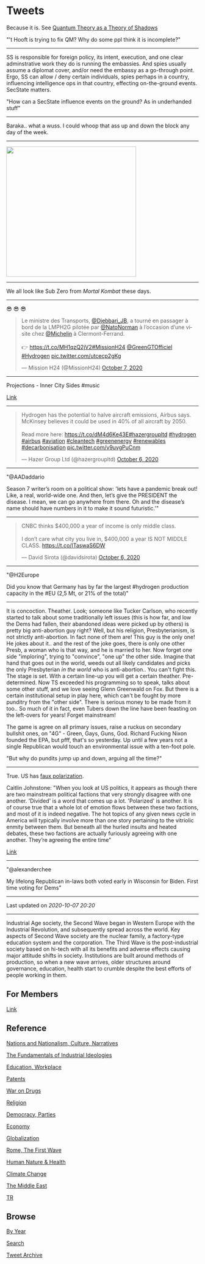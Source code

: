 # Tweets

Because it is. See [Quantum Theory as a Theory of Shadows](2019/08/qm-theory-of-shadows.md)

"'t Hooft is trying to fix QM? Why do some ppl think it is incomplete?"

---

SS is responsible for foreign policy, its intent, execution, and one
clear adminstrative work they do is running the embassies. And spies
usually assume a diplomat cover, and/or need the embassy as a
go-through point. Ergo, SS can allow / deny certain individuals, spies
perhaps in a country, influencing intelligence ops in that country,
effecting on-the-ground events. SecState matters.

"How can a SecState influence events on the ground? As in underhanded stuff"

---

Baraka.. what a wuss. I could whoop that ass up and down the block any
day of the week.

---

<img width="340" src="https://encrypted-tbn0.gstatic.com/images?q=tbn%3AANd9GcTqM8TDfVo2x0FhDvNAapFi8PYh8JdtlHGNEA&usqp=CAU"/>

---

We all look like Sub Zero from *Mortal Kombat* these days.

---

😎 😎 😎

<blockquote class="twitter-tweet"><p lang="fr" dir="ltr">Le ministre des Transports, <a href="https://twitter.com/Djebbari_JB?ref_src=twsrc%5Etfw">@Djebbari_JB</a>, a tourné en passager à bord de la LMPH2G pilotée par <a href="https://twitter.com/NatoNorman?ref_src=twsrc%5Etfw">@NatoNorman</a> à l’occasion d’une visite chez <a href="https://twitter.com/Michelin?ref_src=twsrc%5Etfw">@Michelin</a> à Clermont-Ferrand.<br><br>👉 <a href="https://t.co/MH1qzQ2jV2">https://t.co/MH1qzQ2jV2</a><a href="https://twitter.com/hashtag/MissionH24?src=hash&amp;ref_src=twsrc%5Etfw">#MissionH24</a> <a href="https://twitter.com/GreenGTOfficiel?ref_src=twsrc%5Etfw">@GreenGTOfficiel</a> <a href="https://twitter.com/hashtag/Hydrogen?src=hash&amp;ref_src=twsrc%5Etfw">#Hydrogen</a> <a href="https://t.co/utcecp2gKg">pic.twitter.com/utcecp2gKg</a></p>&mdash; Mission H24 (@MissionH24) <a href="https://twitter.com/MissionH24/status/1313750556389900290?ref_src=twsrc%5Etfw">October 7, 2020</a></blockquote> <script async src="https://platform.twitter.com/widgets.js" charset="utf-8"></script>

---

Projections - Inner City Sides \#music

[Link](https://youtu.be/xpXjaOEwGNk)

---

<blockquote class="twitter-tweet"><p lang="en" dir="ltr">Hydrogen has the potential to halve aircraft emissions, Airbus says. McKinsey believes it could be used in 40% of all aircraft by 2050.<br><br>Read more here: <a href="https://t.co/dM4d6Ke43E">https://t.co/dM4d6Ke43E</a><a href="https://twitter.com/hashtag/hazergroupltd?src=hash&amp;ref_src=twsrc%5Etfw">#hazergroupltd</a> <a href="https://twitter.com/hashtag/hydrogen?src=hash&amp;ref_src=twsrc%5Etfw">#hydrogen</a> <a href="https://twitter.com/hashtag/airbus?src=hash&amp;ref_src=twsrc%5Etfw">#airbus</a> <a href="https://twitter.com/hashtag/aviation?src=hash&amp;ref_src=twsrc%5Etfw">#aviation</a> <a href="https://twitter.com/hashtag/cleantech?src=hash&amp;ref_src=twsrc%5Etfw">#cleantech</a> <a href="https://twitter.com/hashtag/greenenergy?src=hash&amp;ref_src=twsrc%5Etfw">#greenenergy</a> <a href="https://twitter.com/hashtag/renewables?src=hash&amp;ref_src=twsrc%5Etfw">#renewables</a> <a href="https://twitter.com/hashtag/decarbonisation?src=hash&amp;ref_src=twsrc%5Etfw">#decarbonisation</a> <a href="https://t.co/v9uvgPuCnm">pic.twitter.com/v9uvgPuCnm</a></p>&mdash; Hazer Group Ltd (@hazergroupltd) <a href="https://twitter.com/hazergroupltd/status/1313615287913254912?ref_src=twsrc%5Etfw">October 6, 2020</a></blockquote> <script async src="https://platform.twitter.com/widgets.js" charset="utf-8"></script>

---

"@AADaddario

Season 7 writer’s room on a political show: 'lets have a pandemic
break out! Like, a real, world-wide one. And then, let’s give the
PRESIDENT the disease. I mean, we can go anywhere from there. Oh and
the disease’s name should have numbers in it to make it sound
futuristic.'"

---

<blockquote class="twitter-tweet"><p lang="en" dir="ltr">CNBC thinks $400,000 a year of income is only middle class. <br><br>I don’t care what city you live in, $400,000 a year IS NOT MIDDLE CLASS. <a href="https://t.co/ITaswaS6DW">https://t.co/ITaswaS6DW</a></p>&mdash; David Sirota (@davidsirota) <a href="https://twitter.com/davidsirota/status/1313512554249949185?ref_src=twsrc%5Etfw">October 6, 2020</a></blockquote> <script async src="https://platform.twitter.com/widgets.js" charset="utf-8"></script>

---

"@H2Europe

Did you know that Germany has by far the largest \#hydrogen production
capacity in the #EU (2,5 Mt, or 21% of the total)"

---

It is concoction. Theather. Look; someone like Tucker Carlson, who
recently started to talk about some traditionally left issues (this is
how far, and low the Dems had fallen, their abandoned ideas were
picked up by others) is pretty big anti-abortion guy right? Well, but
his religion, Presbyterianism, is not strictly anti-abortion. In fact
none of them are! This guy is the only one! He jokes about it.. and
the rest of the joke goes, there is only one other Presb, a woman who
is that way, and he is married to her. Now forget one side
"imploring", trying to "convince", "one up" the other side. Imagine
that hand that goes out in the world, weeds out all likely candidates
and picks the only Presbyterian *in the world* who is
anti-abortion.. You can't fight this. The stage is set. With a certain
line-up you will get a certain theather. Pre-determined. Now TS
exceeded his programming so to speak, talks about some other stuff,
and we love seeing Glenn Greenwald on Fox. But there is a certain
institutional setup in play here, which can't be fought by more
punditry from the "other side". There is serious money to be made from
it too.. So much of it in fact, even Tubers down the line have been
feasting on the left-overs for years!  Forget mainstream!

The game is agree on all primary issues, raise a ruckus on secondary
bullshit ones, on "4G" - Green, Gays, Guns, God. Richard Fucking Nixon
founded the EPA, but pfff, that's so yesterday. Up until a few years
not a single Republican would touch an environmental issue with a
ten-foot pole.

"But why do pundits jump up and down, arguing all the time?"

---

True. US has [faux polarization](2018/05/polarization.md). 

Caitlin Johnstone: "When you look at US politics, it appears as though
there are two mainstream political factions that very strongly
disagree with one another. 'Divided' is a word that comes up a
lot. 'Polarized' is another. It is of course true that a whole lot of
emotion flows between these two factions, and most of it is indeed
negative. The hot topics of any given news cycle in America will
typically involve more than one story pertaining to the vitriolic
enmity between them.  But beneath all the hurled insults and heated
debates, these two factions are actually furiously agreeing with one
another. They’re agreeing the entire time"

[Link](https://medium.com/@caityjohnstone/us-politics-isnt-polarized-it-s-in-almost-universal-agreement-dec5ad6d20b7)

---

"@alexanderchee

My lifelong Republican in-laws both voted early in Wisconsin for
Biden. First time voting for Dems"

---

Last updated on *2020-10-07 20:20*

---

Industrial Age society, the Second Wave began in Western Europe with
the Industrial Revolution, and subsequently spread across the
world. Key aspects of Second Wave society are the nuclear family, a
factory-type education system and the corporation. The Third Wave is
the post-industrial society based on hi-tech with all its benefits and
adverse effects causing major attitude shifts in society. Institutions
are built around methods of production, so when a new wave arrives,
older structures around governance, education, health start to crumble
despite the best efforts of people working in them.

## For Members

[Link](https://thirdwave-members.herokuapp.com)

## Reference

[Nations and Nationalism, Culture, Narratives](/2013/02/nations-and-nationalism.md)

[The Fundamentals of Industrial Ideologies](/2011/04/fundamentals-of-industrial-ideologies.md)

[Education, Workplace](2017/09/education-workplace.md)

[Patents](/2018/09/patents.md)

[War on Drugs](/2019/11/war-on-drugs.md)

[Religion](/2015/04/god-religion.md)

[Democracy, Parties](/2016/11/democracy.md)

[Economy](/2018/05/economy.md)

[Globalization](/2018/09/globalization.md)

[Rome, The First Wave](/2017/12/rome.md)

[Human Nature & Health](/2020/07/human-nature.md)

[Climate Change](/2018/12/climate.md)

[The Middle East](/2019/07/middleeast.md)

[TR](../tr)

## Browse

[By Year](years.md)

[Search](search.html)

[Tweet Archive](/tweets/README.md)


